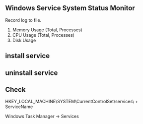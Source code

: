 ## Windows Service System Status Monitor
Record log to file.

1. Memory Usage (Total, Processes)
2. CPU Usage (Total, Processes)
3. Disk Usage





## install service


## uninstall service


## Check 

HKEY_LOCAL_MACHINE\SYSTEM\CurrentControlSet\services\ + ServiceName

Windows Task Manager -> Services
